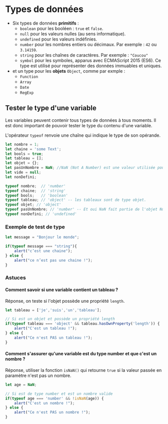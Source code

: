 # Types de données

* Six types de données **primitifs** :   
  * `boolean` pour les booléen : `true` et `false`.
  * `null` pour les valeurs nulles \(au sens informatique\).
  * `undefined` pour les valeurs indéfinies.
  * `number` pour les nombres entiers ou décimaux. Par exemple : `42` ou `3.14159`.
  * `string` pour les chaînes de caractères. Par exemple : `"Coucou"`
  * `symbol` pour les symboles, apparus avec ECMAScript 2015 \(ES6\). Ce  type est utilisé pour représenter des données immuables et uniques.
* et un type pour les **objets** `Object`, comme par exmple :
  * `Function`
  * `Array`
  * `Date`
  * `RegExp`

## Tester le type d'une variable

Les variables peuvent contenir tous types de données à tous moments. Il est donc important de pouvoir tester le type du contenu d'une variable.

L'opérateur `typeof` renvoie une chaîne qui indique le type de son opérande.

```javascript
let nombre = 1;
let chaine = 'some Text';
let bools = true;
let tableau = [];
let objet = {};
let pasUnNombre = NaN; //NaN (Not A Number) est une valeur utilisée pour représenter une quantité qui n'est pas un nombre
let vide = null;
let nonDefini;

typeof nombre;  // 'number'
typeof chaine;  // 'string'
typeof bools;   // 'boolean'
typeof tableau; // 'object' -- les tableaux sont de type objet.
typeof objet; // 'object'
typeof pasUnNombre; // 'number' -- Et oui NaN fait partie de l'objet Number.
typeof nonDefini; // 'undefined'
```

### Exemple de test de type

```javascript
let message = "Bonjour le monde";

if(typeof message === "string"){
    alert("c’est une chaine");
} else {
    alert("ce n’est pas une chaine !");
}
```

### Astuces

#### Comment savoir si une variable contient un tableau ?

Réponse, on teste si l'objet possède une propriété `length`.

```javascript
let tableau = ['je','suis','un','tableau'];

// Si est un objet et possède un propriété length
if(typeof tableau === 'object' && tableau.hasOwnProperty('length')) {
    alert("C'est un tableau !");
} else {
    alert("Ce n'est PAS un tableau !");
}
```

#### Comment s'assurer qu'une variable est du type number et que c'est un nombre ?

Réponse, utiliser la fonction `isNaN()` qui retourne `true` si la valeur passée en paramètre n'est pas un nombre.

```javascript
let age = NaN;

// Si est de type number et est un nombre valide
if(typeof age === 'number' && !isNaN(age)) {
    alert("C'est un nombre !");
} else {
    alert("Ce n'est PAS un nombre !");
}
```

